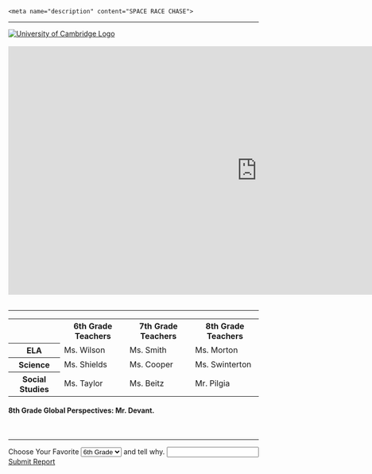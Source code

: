 
<html>
<body>
  <head>
    <link rel="stylesheet" href="https://static.parastorage.com/services/santa-editor/1.1659.8/cssCache/packages/rEditor/src/main/editor.css" type="text/css">

    <meta name="description" content="SPACE RACE CHASE">
  <meta name="keywords" content="Mailboxes, Mailbox, Nasa,CIA, Space Shuttles, JFK">
  <meta name="author" content="Empty Engineering">

  </head>
  <hr>

  <a target="_blank" href="http://www.cam.ac.uk">
  <img align="center" src="http://www.cudgs.org.uk/wp-content/uploads/2017/05/university-of-cambridge-logo-2.png" alt="University of Cambridge Logo">
       </a>
       <br>
<br>
<iframe src='https://minnit.chat/Cambridge?embedwebdark' width='1000' height='500' style='border:none;' allowTransparency='true'></iframe><br>
<br>
<hr>
<table style="width:100%">
  <tr>
    <th>                  </td>
    <th>6th Grade Teachers</th>
    <th>7th Grade Teachers</th>
    <th>8th Grade Teachers</th>
  </tr>
  <tr>
     <th>ELA</th>
  <td>Ms. Wilson</td>
  <td>Ms. Smith</td>
  <td>Ms. Morton</td>  
  </tr>
  <tr>
    <th>Science</th>
    <td>Ms. Shields</td>
    <td>Ms. Cooper</td>
    <td>Ms. Swinterton</td>
  </tr>
  <tr>
  <th>Social Studies</th>
  <td>Ms. Taylor</td>
  <td>Ms. Beitz</td>
  <td>Mr. Pilgia</td>
  </tr>
  </table>
  <h4>8th Grade Global Perspectives: Mr. Devant.</h4>
<br>
<hr>
<div class="decischoice">
<label for="sel1">Choose Your Favorite</label>
<select class="form-control" id="sel1">
<option>6th Grade</option>
<option>7th Grade</option>
<option>8th Grade</option>
</select>
<label  for="input1">and tell why.</label>
<input class="form-group" id="usr" type="text">
<a href="https://empty-engineering.github.io/submissionpage/" class="btn" role="button">Submit Report</a>

</div>


